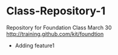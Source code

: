 # Class-Repository-1
Repository for Foundation Class March 30 http://training.github.com/kit/foundtion

* Adding feature1
